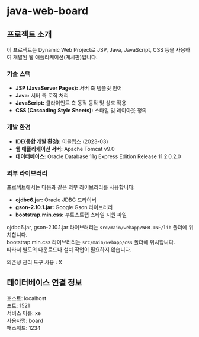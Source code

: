 # java-web-board

## 프로젝트 소개

이 프로젝트는 Dynamic Web Project로 JSP, Java, JavaScript, CSS 등을 사용하여 개발된 웹 애플리케이션(게시판)입니다.

### 기술 스택

- **JSP (JavaServer Pages):** 서버 측 템플릿 언어
- **Java:** 서버 측 로직 처리
- **JavaScript:** 클라이언트 측 동적 동작 및 상호 작용
- **CSS (Cascading Style Sheets):** 스타일 및 레이아웃 정의

### 개발 환경

- **IDE(통합 개발 환경):** 이클립스 (2023-03)
- **웹 애플리케이션 서버:** Apache Tomcat v9.0
- **데이터베이스:** Oracle Database 11g Express Edition Release 11.2.0.2.0

### 외부 라이브러리

프로젝트에서는 다음과 같은 외부 라이브러리를 사용합니다:

- **ojdbc6.jar:** Oracle JDBC 드라이버
- **gson-2.10.1.jar:** Google Gson 라이브러리
- **bootstrap.min.css:** 부트스트랩 스타일 지원 파일

ojdbc6.jar, gson-2.10.1.jar 라이브러리는 `src/main/webapp/WEB-INF/lib` 폴더에 위치합니다.  
bootstrap.min.css 라이브러리는 `src/main/webapp/css` 폴더에 위치합니다.  
따라서 별도의 다운로드나 설치 작업이 필요하지 않습니다.

의존성 관리 도구 사용 : X

## 데이터베이스 연결 정보

호스트: localhost  
포트: 1521  
서비스 이름: xe  
사용자명: board  
패스워드: 1234  
